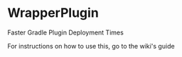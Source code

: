 # WrapperPlugin
Faster Gradle Plugin Deployment Times

For instructions on how to use this, go to the wiki's guide
